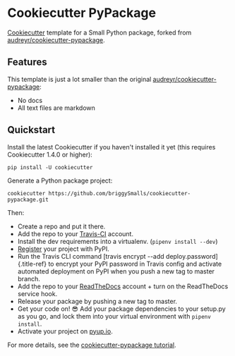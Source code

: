 Cookiecutter PyPackage
======================

[Cookiecutter](https://github.com/audreyr/cookiecutter) template for a
Small Python package, forked from
[audreyr/cookiecutter-pypackage](https://github.com/audreyr/cookiecutter-pypackage).

Features
--------

This template is just a lot smaller than  the original
[audreyr/cookiecutter-pypackage](https://github.com/audreyr/cookiecutter-pypackage):

- No docs
- All text files are markdown

Quickstart
----------

Install the latest Cookiecutter if you haven\'t installed it yet (this
requires Cookiecutter 1.4.0 or higher):

    pip install -U cookiecutter

Generate a Python package project:

    cookiecutter https://github.com/briggySmalls/cookiecutter-pypackage.git

Then:

-   Create a repo and put it there.
-   Add the repo to your [Travis-CI](http://travis-ci.org/) account.
-   Install the dev requirements into a virtualenv.
    (`pipenv install --dev`)
-   [Register](https://packaging.python.org/distributing/#register-your-project)
    your project with PyPI.
-   Run the Travis CLI command [travis encrypt \--add
    deploy.password]{.title-ref} to encrypt your PyPI password in Travis
    config and activate automated deployment on PyPI when you push a new
    tag to master branch.
-   Add the repo to your [ReadTheDocs](https://readthedocs.io/)
    account + turn on the ReadTheDocs service hook.
-   Release your package by pushing a new tag to master.
-   Get your code on! 😎 Add your package dependencies to your setup.py
    as you go, and lock them into your virtual environment with
    `pipenv install`.
-   Activate your project on [pyup.io](https://pyup.io/).

For more details, see the [cookiecutter-pypackage
tutorial](https://briggysmalls.github.io/cookiecutter-pypackage/tutorial.html).
